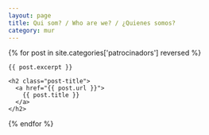 ```yaml
---
layout: page
title: Qui som? / Who are we? / ¿Quienes somos?
category: mur
---
```


<div class="posts">
  {% for post in site.categories['patrocinadors'] reversed %}
  <div class="post">

    {{ post.excerpt }}
    
    <h2 class="post-title">
      <a href="{{ post.url }}">
        {{ post.title }}
      </a>
    </h2>

  </div>
  {% endfor %}
</div>